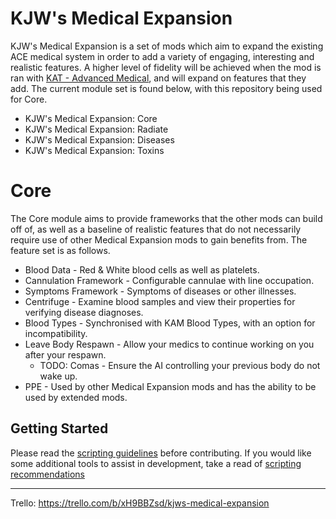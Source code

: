 # KJW's Medical Expansion

KJW's Medical Expansion is a set of mods which aim to expand the existing ACE medical system in order to add a variety of engaging, interesting and realistic features. A higher level of fidelity will be achieved when the mod is ran with [KAT - Advanced Medical](https://steamcommunity.com/sharedfiles/filedetails/?id=2020940806), and will expand on features that they add. The current module set is found below, with this repository being used for Core.
* KJW's Medical Expansion: Core
* KJW's Medical Expansion: Radiate
* KJW's Medical Expansion: Diseases
* KJW's Medical Expansion: Toxins


# Core

The Core module aims to provide frameworks that the other mods can build off of, as well as a baseline of realistic features that do not necessarily require use of other Medical Expansion mods to gain benefits from. The feature set is as follows.
* Blood Data - Red & White blood cells as well as platelets.
* Cannulation Framework - Configurable cannulae with line occupation.
* Symptoms Framework - Symptoms of diseases or other illnesses.
* Centrifuge - Examine blood samples and view their properties for verifying disease diagnoses.
* Blood Types - Synchronised with KAM Blood Types, with an option for incompatibility.
* Leave Body Respawn - Allow your medics to continue working on you after your respawn.
    * TODO: Comas - Ensure the AI controlling your previous body do not wake up.
* PPE - Used by other Medical Expansion mods and has the ability to be used by extended mods.

## Getting Started

Please read the [scripting guidelines](scriptingguidelines.md) before contributing. If you would like some additional tools to assist in development, take a read of [scripting recommendations](scriptingrecommendations.md)

---
Trello: https://trello.com/b/xH9BBZsd/kjws-medical-expansion
